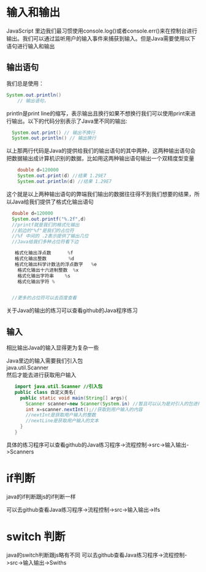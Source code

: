 # 输入和输出
  
  JavaScript 里边我们最习惯使用console.log()或者console.err()来在控制台进行输出。我们可以通过监听用户的输入事件来捕获到输入。但是Java需要使用以下语句进行输入和输出
## 输出语句
   我们总是使用：
```Java
System.out.println()
    // 输出语句，
```
println是print line的缩写，表示输出且换行如果不想换行我们可以使用print来进行输出。以下的代码分别表示了Java里不同的输出:

```Java
  System.out.print() // 输出不换行
  System.out.println() // 输出换行

```
以上那两行代码是Java的提供给我们的输出语句的其中两种，这两种输出语句会把数据输出成计算机识别的数据，比如用这两种输出语句输出一个双精度型变量

```Java
    double d=120000
    System.out.print(d) //结果 1.29E7
    System.out.println(d) //结果 1.29E7
```
这个就是以上两种输出语句的弊端我们输出的数据往往得不到我们想要的结果，所以Java给我们提供了格式化输出语句
```Java
  double d=120000
  System.out.printf("%.2f",d)
  //printf就是我们的格式化输出
  //前边的"%f"是我们的占位符
  //%f 中间的 .2表示提供了输出几位
  //Java给我们多种占位符看下边

   格式化输出浮点数      %f
   格式化输出整数        %d 
   格式化输出科学计数法的浮点数字   %e
    格式化输出十六进制整数  %x
    格式化输出字符串    %s
    格式化输出字符 %


  //更多的占位符可以去百度查看
```
关于Java的输出的练习可以查看github的Java程序练习

## 输入
 相比输出Java的输入显得更为复杂一些 
  
  
  Java里边的输入需要我们引入包 <br/>
    java.util.Scanner
  <br/>
  然后才能去进行获取用户输入
```java
   import java.util.Scanner //引入包
   public class 自定义类名{
     public static void main(String[] args){
       Scanner scanner=new Scanner(System.in) //暂且可以认为是对引入的包进行实例化
       int x=scanner.nextInt();//获取到用户输入的内容
       //nextInt是获取用户输入的整数
       //nextLine是获取用户输入的文本
     }
   }
```
具体的练习程序可以查看github的Java练习程序->流程控制->src->输入输出->Scanners

# if判断

  java的if判断跟js的if判断一样

  可以去github查看Java练习程序->流程控制->src->输入输出->Ifs

# switch 判断
   java的switch判断跟js略有不同
   可以去github查看Java练习程序->流程控制->src->输入输出->Swiths
